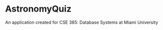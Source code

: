 AstronomyQuiz
=============

An application created for CSE 385: Database Systems at Miami University
